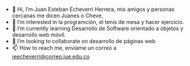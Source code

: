 - 👋 Hi, I’m  Juan Esteban Echeverri Herrera, mis amigos y personas cercanas me dicen Juanes o Cheve.
- 👀 I’m interested in  la programción, el tenis de mesa y  hacer ejercicio.
- 🌱 I’m currently learning  Desarrollo de Software orientado a objetos y desarrollo web móvil.
- 💞️ I’m looking to collaborate on  desarrollo de  páginas web
- 📫 How to reach me, envíame un correo a  jeecheverri@correo.iue.edu.co

<!---
ElCheve/ElCheve is a ✨ special ✨ repository because its `README.md` (this file) appears on your GitHub profile.
You can click the Preview link to take a look at your changes.
--->
